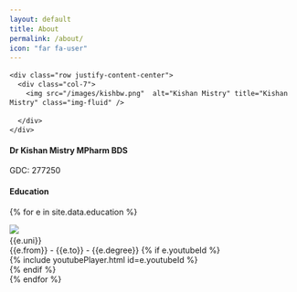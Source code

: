 ```yaml
---
layout: default
title: About
permalink: /about/
icon: "far fa-user"
---
```



<article>
<div class="row align-items-center">

  <div class="col-md-5 text-center animated fadeIn">

    <div class="row justify-content-center">
      <div class="col-7">
        <img src="/images/kishbw.png"  alt="Kishan Mistry" title="Kishan Mistry" class="img-fluid" />

      </div>
    </div>
  </div>
  <div class="col-md-7 pt-4">

  <h4> Dr Kishan Mistry MPharm BDS
  </h4>
<p class="font-weight-light small text-muted">
GDC: 277250</p>
  <h4>Education</h4>

  {% for e in site.data.education %}
<div class="row">
  <div class="col-md-12 ">
  <div class="card mb-3">
    <div class="card-body">
      <div class="row align-items-center">
        <div class="col-sm-2 col-12">
            <a target="blank1" href="{{e.url}}">
              <img src="{{e.image}}" class="img-fluid">
            </a>
        </div>
        <div class="col-sm-10 col-12">
          <div class="card-title h6">
            {{e.uni}}
          </div>
          <div class="card-text">
            <span class="text-muted">{{e.from}} - {{e.to}}</span> - {{e.degree}}
            {% if e.youtubeId %}
            <div class="row mt-3">
              <div class="col-md-9">
                <div class="embed-responsive embed-responsive-16by9">
                  {% include youtubePlayer.html id=e.youtubeId %}
                </div>
              </div>
            </div>
            {% endif  %}
          </div>
        </div>
      </div>
    </div>
  </div>
  </div>
</div>
  {% endfor %}


  <!--<h4>Interests</h4>-->

  </div>

</div>
</article>
